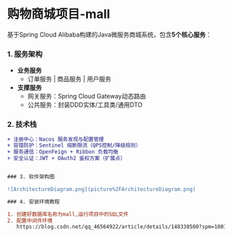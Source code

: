 # 购物商城项目-mall

基于Spring Cloud Alibaba构建的Java微服务商城系统，包含**5个核心服务**：

### 1. 服务架构
- **业务服务**  
  - 订单服务 | 商品服务 | 用户服务  
- **支撑服务**  
  - 网关服务：Spring Cloud Gateway动态路由  
  - 公共服务：封装DDD实体/工具类/通用DTO  

### 2. 技术栈
```diff
+ 注册中心：Nacos 服务发现与配置管理  
+ 容错防护：Sentinel 熔断限流（QPS控制/降级规则）  
+ 服务通信：OpenFeign + Ribbon 负载均衡  
+ 安全认证：JWT + OAuth2 鉴权方案（扩展点）  


### 3. 软件架构图

![ArchitectureDiagram.png](picture%2FArchitectureDiagram.png)

### 4. 安装环境教程

1. 创建好数据库名称为mall,运行项目中的SQL文件
2. 配置中间件环境
   https://blog.csdn.net/qq_46564922/article/details/148338500?spm=1001.2014.3001.5502
